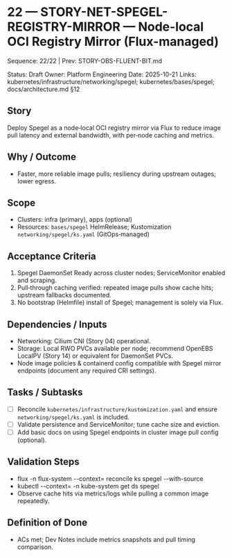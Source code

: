 # 22 — STORY-NET-SPEGEL-REGISTRY-MIRROR — Node-local OCI Registry Mirror (Flux-managed)

Sequence: 22/22 | Prev: STORY-OBS-FLUENT-BIT.md

Status: Draft
Owner: Platform Engineering
Date: 2025-10-21
Links: kubernetes/infrastructure/networking/spegel; kubernetes/bases/spegel; docs/architecture.md §12

## Story
Deploy Spegel as a node‑local OCI registry mirror via Flux to reduce image pull latency and external bandwidth, with per‑node caching and metrics.

## Why / Outcome
- Faster, more reliable image pulls; resiliency during upstream outages; lower egress.

## Scope
- Clusters: infra (primary), apps (optional)
- Resources: `bases/spegel` HelmRelease; Kustomization `networking/spegel/ks.yaml` (GitOps‑managed)

## Acceptance Criteria
1) Spegel DaemonSet Ready across cluster nodes; ServiceMonitor enabled and scraping.
2) Pull‑through caching verified: repeated image pulls show cache hits; upstream fallbacks documented.
3) No bootstrap (Helmfile) install of Spegel; management is solely via Flux.

## Dependencies / Inputs
- Networking: Cilium CNI (Story 04) operational.
- Storage: Local RWO PVCs available per node; recommend OpenEBS LocalPV (Story 14) or equivalent for DaemonSet PVCs.
- Node image policies & containerd config compatible with Spegel mirror endpoints (document any required CRI settings).

## Tasks / Subtasks
- [ ] Reconcile `kubernetes/infrastructure/kustomization.yaml` and ensure `networking/spegel/ks.yaml` is included.
- [ ] Validate persistence and ServiceMonitor; tune cache size and eviction.
- [ ] Add basic docs on using Spegel endpoints in cluster image pull config (optional).

## Validation Steps
- flux -n flux-system --context=<ctx> reconcile ks spegel --with-source
- kubectl --context=<ctx> -n kube-system get ds spegel
- Observe cache hits via metrics/logs while pulling a common image repeatedly.

## Definition of Done
- ACs met; Dev Notes include metrics snapshots and pull timing comparison.

